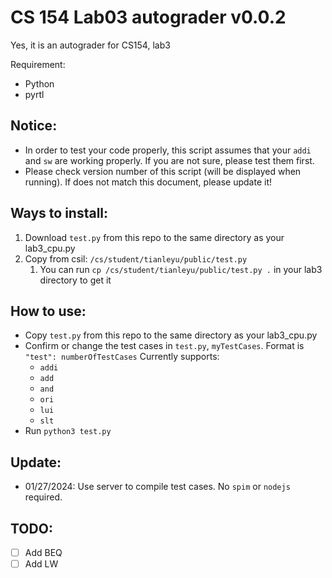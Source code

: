 # CS 154 Lab03 autograder v0.0.2
Yes, it is an autograder for CS154, lab3

Requirement:
- Python
- pyrtl

## Notice:
- In order to test your code properly, this script assumes that your `addi` and `sw` are working properly. If you are not sure, please test them first.
- Please check version number of this script (will be displayed when running). If does not match this document, please update it!

## Ways to install:
1. Download `test.py` from this repo to the same directory as your lab3_cpu.py
2. Copy from csil: `/cs/student/tianleyu/public/test.py`
   1. You can run `cp /cs/student/tianleyu/public/test.py .` in your lab3 directory to get it

## How to use:
- Copy `test.py` from this repo to the same directory as your lab3_cpu.py
- Confirm or change the test cases in `test.py`, `myTestCases`. Format is `"test": numberOfTestCases` Currently supports:
  - `addi`
  - `add`
  - `and`
  - `ori`
  - `lui`
  - `slt`
- Run `python3 test.py`

## Update:
- 01/27/2024: Use server to compile test cases. No `spim` or `nodejs` required.

## TODO:
- [ ] Add BEQ
- [ ] Add LW